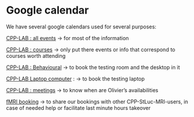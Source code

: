 # Google calendar

We have several google calendars used for several purposes:

[CPP-LAB : all events](https://calendar.google.com/calendar?cid=a21kcmMybWp1MXNkaDJ2dGZiMDZkbjc2ZmtAZ3JvdXAuY2FsZW5kYXIuZ29vZ2xlLmNvbQ) → for most of the information

[CPP-LAB : courses](https://calendar.google.com/calendar?cid=c3U0bDFkdjk5NDhrbDM2Y3JoazFnOHNmbjhAZ3JvdXAuY2FsZW5kYXIuZ29vZ2xlLmNvbQ) → only put there events or info that correspond to courses worth attending

[CPP-LAB : Behavioural](https://calendar.google.com/calendar?cid=ajl0bThzY3M4aHBqY2txcGVwcTRldXFrNzhAZ3JvdXAuY2FsZW5kYXIuZ29vZ2xlLmNvbQ) → to book the testing room and the desktop in it

[CPP-LAB Laptop computer](https://calendar.google.com/calendar?cid=bDluaGw5bnE3cmxmYmpjNjNiZThtc3VtbTRAZ3JvdXAuY2FsZW5kYXIuZ29vZ2xlLmNvbQ) : → to book the testing laptop

[CPP-LAB : meetings](https://calendar.google.com/calendar/u/0?cid=YTIxZDdmZGJlMTI1ZWJiNWFjNWQ3ZjEyMGM2ZTllMTkyNzQ2MGQzZmQxMmEzMDY4MjMxOTA2NTZiYmVhM2JiYUBncm91cC5jYWxlbmRhci5nb29nbGUuY29t) → to know when are Olivier’s availabilities

[fMRI booking](https://calendar.google.com/calendar/u/0?cid=Y2hzMWE0M3ZjYmxqazlqbjBuMzVnNXJoa3NAZ3JvdXAuY2FsZW5kYXIuZ29vZ2xlLmNvbQ) → to share our bookings with other CPP-StLuc-MRI-users, in case of needed help or facilitate last minute hours takeover

